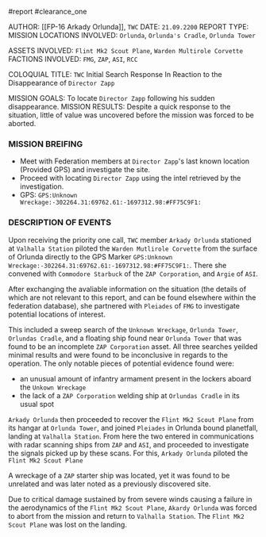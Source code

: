 #report #clearance_one 

AUTHOR: [[FP-16 Arkady Orlunda]], `TWC`
DATE: `21.09.2200`
REPORT TYPE: MISSION
LOCATIONS INVOLVED: `Orlunda`, `Orlunda's Cradle`, `Orlunda Tower`

ASSETS INVOLVED: `Flint Mk2 Scout Plane`, `Warden Multirole Corvette`
FACTIONS INVOLVED: `FMG`, `ZAP`, `ASI`, `RCC`

COLOQUIAL TITLE: `TWC` Initial Search Response In Reaction to the Disappearance of `Director Zapp`

MISSION GOALS: To locate `Director Zapp` following his sudden disappearance.
MISSION RESULTS: Despite a quick response to the situation, little of value was uncovered before the mission was forced to be aborted.

### MISSION BREIFING
- Meet with Federation members at `Director Zapp`'s last known location (Provided GPS) and investigate the site.
- Proceed with locating `Director Zapp` using the intel retrieved by the investigation.
- GPS: `GPS:Unknown Wreckage:-302264.31:69762.61:-1697312.98:#FF75C9F1:`
### DESCRIPTION OF EVENTS
Upon receiving the priority one call, `TWC` member `Arkady Orlunda` stationed at `Valhalla Station` piloted the `Warden Mutlirole Corvette` from the surface of Orlunda directly to the GPS Marker `GPS:Unknown Wreckage:-302264.31:69762.61:-1697312.98:#FF75C9F1:`. There she convened with `Commodore Starbuck` of the `ZAP Corporation`, and `Argie` of `ASI`.

After exchanging the avaliable information on the situation (the details of which are not relevant to this report, and can be found elsewhere within the federation database), she partnered with `Pleiades` of `FMG` to investigate potential locations of interest.

This included a sweep search of the `Unknown Wreckage`, `Orlunda Tower`, `Orlundas Cradle`, and a floating ship found near `Orlunda Tower` that was found to be an incomplete `ZAP Corporation` asset. All three searches yeilded minimal results and were found to be inconclusive in regards to the operation. The only notable pieces of potential evidence found were:
- an unusual amount of infantry armament present in the lockers aboard the `Unkown Wreckage`
- the lack of a `ZAP Corporation` welding ship at `Orlundas Cradle` in its usual spot

`Arkady Orlunda` then proceeded to recover the `Flint Mk2 Scout Plane` from its hangar at `Orlunda Tower`, and joined `Pleiades` in Orlunda bound planetfall, landing at `Valhalla Station`. From here the two entered in communications with radar scanning ships from `ZAP` and `ASI`, and proceeded to investigate the signals picked up by these scans. For this, `Arkady Orlunda` piloted the `Flint Mk2 Scout Plane`

A wreckage of a `ZAP` starter ship was located, yet it was found to be unrelated and was later noted as a previously discovered site.

Due to critical damage sustained by from severe winds causing a failure in the aerodynamics of the `Flint Mk2 Scout Plane`, `Akardy Orlunda` was forced to abort from the mission and return to `Valhalla Station`. The `Flint Mk2 Scout Plane` was lost on the landing.